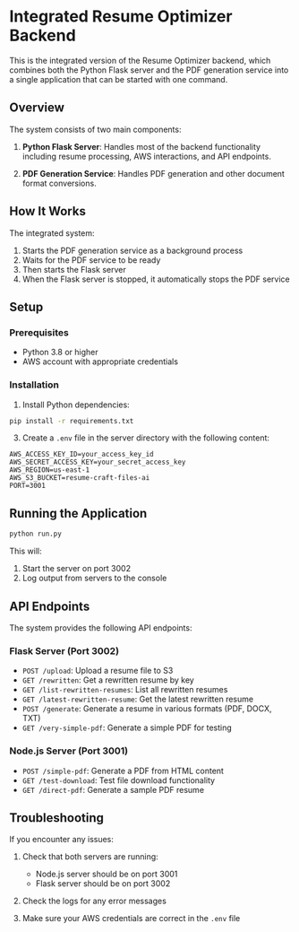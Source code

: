 # Integrated Resume Optimizer Backend

This is the integrated version of the Resume Optimizer backend, which combines both the Python Flask server and the PDF generation service into a single application that can be started with one command.

## Overview

The system consists of two main components:

1. **Python Flask Server**: Handles most of the backend functionality including resume processing, AWS interactions, and API endpoints.

2. **PDF Generation Service**: Handles PDF generation and other document format conversions.

## How It Works

The integrated system:

1. Starts the PDF generation service as a background process
2. Waits for the PDF service to be ready
3. Then starts the Flask server
4. When the Flask server is stopped, it automatically stops the PDF service

## Setup

### Prerequisites

- Python 3.8 or higher
- AWS account with appropriate credentials

### Installation

1. Install Python dependencies:

```bash
pip install -r requirements.txt
```

3. Create a `.env` file in the server directory with the following content:

```
AWS_ACCESS_KEY_ID=your_access_key_id
AWS_SECRET_ACCESS_KEY=your_secret_access_key
AWS_REGION=us-east-1
AWS_S3_BUCKET=resume-craft-files-ai
PORT=3001
```

## Running the Application


```bash
python run.py
```

This will:
1. Start the server on port 3002
2. Log output from  servers to the console

## API Endpoints

The system provides the following API endpoints:

### Flask Server (Port 3002)

- `POST /upload`: Upload a resume file to S3
- `GET /rewritten`: Get a rewritten resume by key
- `GET /list-rewritten-resumes`: List all rewritten resumes
- `GET /latest-rewritten-resume`: Get the latest rewritten resume
- `POST /generate`: Generate a resume in various formats (PDF, DOCX, TXT)
- `GET /very-simple-pdf`: Generate a simple PDF for testing

### Node.js Server (Port 3001)

- `POST /simple-pdf`: Generate a PDF from HTML content
- `GET /test-download`: Test file download functionality
- `GET /direct-pdf`: Generate a sample PDF resume

## Troubleshooting

If you encounter any issues:

1. Check that both servers are running:
   - Node.js server should be on port 3001
   - Flask server should be on port 3002

2. Check the logs for any error messages

3. Make sure your AWS credentials are correct in the `.env` file



